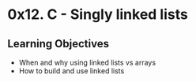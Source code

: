 # 0x12. C - Singly linked lists

## Learning Objectives

- When and why using linked lists vs arrays  
- How to build and use linked lists  


